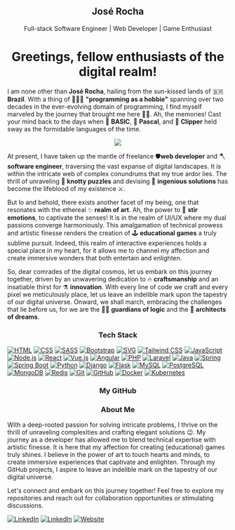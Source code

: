 <!-- ![Profile Banner](https://your-image-url.com) -->

<h2 align="center">José Rocha</h2>
<p align="center">Full-stack Software Engineer | Web Developer | Game Enthusiast</p>

<h1 align="center">Greetings, fellow enthusiasts of the digital realm!</h1>

I am none other than <b>José Rocha</b>, hailing from the sun-kissed lands of :brazil: <b>Brazil</b>. With a thing of :punch::bald_man: <b>"programming as a hobbie"</b> spanning over two decades in the ever-evolving domain of programming, I find myself marveled by the journey that brought me here 🏇🏾. Ah, the memories! Cast your mind back to the days when :floppy_disk: <b>BASIC</b>, :floppy_disk: <b>Pascal</b>, and :floppy_disk: <b>Clipper</b> held sway as the formidable languages of the time.

<p align="center"><img src="https://www.vgchartz.com/articles_media/images/time-to-die-again-in-dark-souls-3-247918_expanded.jpg"/></p>

At present, I have taken up the mantle of freelance :shield:<b>web developer</b> and :axe: <b>software engineer</b>, traversing the vast expanse of digital landscapes. It is within the intricate web of complex conundrums that my true ardor lies. The thrill of unraveling :dragon: <b>knotty puzzles</b> and devising :briefcase: <b>ingenious solutions</b> has become the lifeblood of my existence :crossed_swords:.

But lo and behold, there exists another facet of my being, one that resonates with the ethereal :sparkles: <b>realm of art</b>. Ah, the power to :anger: <b>stir emotions</b>, to captivate the senses! It is in the realm of UI/UX where my dual passions converge harmoniously. This amalgamation of technical prowess and artistic finesse renders the creation of :joystick: <b>educational games</b> a truly sublime pursuit. Indeed, this realm of interactive experiences holds a special place in my heart, for it allows me to channel my affection and create immersive wonders that both entertain and enlighten.

So, dear comrades of the digital cosmos, let us embark on this journey together, driven by an unwavering dedication to :fire: <b>craftsmanship</b> and an insatiable thirst for :alembic: <b>innovation</b>. With every line of code we craft and every pixel we meticulously place, let us leave an indelible mark upon the tapestry of our digital universe. Onward, we shall march, embracing the challenges that lie before us, for we are the :superhero_man: <b>guardians of logic</b> and the :mage: <b>architects of dreams</b>.

<h3 align="center">Tech Stack</h3>

[![HTML](https://img.shields.io/badge/HTML-2kyo-orange?logo=html5&logoColor=white&style=for-the-badge)](https://developer.mozilla.org/en-US/docs/Web/HTML)
[![CSS](https://img.shields.io/badge/CSS-%20-blue?logo=css3&logoColor=white&style=for-the-badge)](https://developer.mozilla.org/en-US/docs/Web/CSS)
[![SASS](https://img.shields.io/badge/SASS-%20-pink?logo=sass&logoColor=white&style=for-the-badge)](https://sass-lang.com/)
[![Bootstrap](https://img.shields.io/badge/Bootstrap-%20-purple?logo=bootstrap&logoColor=white&style=for-the-badge)](https://getbootstrap.com/)
[![SVG](https://img.shields.io/badge/SVG-%20-green?logo=svg&logoColor=white&style=for-the-badge)](https://developer.mozilla.org/en-US/docs/Web/SVG)
[![Tailwind CSS](https://img.shields.io/badge/Tailwind%20CSS-%20-blueviolet?logo=tailwind-css&logoColor=white&style=for-the-badge)](https://tailwindcss.com/)
[![JavaScript](https://img.shields.io/badge/JavaScript-%20-yellow?logo=javascript&logoColor=white&style=for-the-badge)](https://developer.mozilla.org/en-US/docs/Web/JavaScript)
[![Node.js](https://img.shields.io/badge/Node.js-%20-success?logo=node.js&logoColor=white&style=for-the-badge)](https://nodejs.org/)
[![React](https://img.shields.io/badge/React-%20-blue?logo=react&logoColor=white&style=for-the-badge)](https://reactjs.org/)
[![Vue.js](https://img.shields.io/badge/Vue.js-%20-brightgreen?logo=vue.js&logoColor=white&style=for-the-badge)](https://vuejs.org/)
[![Angular](https://img.shields.io/badge/Angular-%20-red?logo=angular&logoColor=white&style=for-the-badge)](https://angular.io/)
[![PHP](https://img.shields.io/badge/PHP-%20-purple?logo=php&logoColor=white&style=for-the-badge)](https://www.php.net/)
[![Laravel](https://img.shields.io/badge/Laravel-%20-red?logo=laravel&logoColor=white&style=for-the-badge)](https://laravel.com/)
[![Java](https://img.shields.io/badge/Java-%20-yellow?logo=java&logoColor=white&style=for-the-badge)](https://www.java.com/)
[![Spring](https://img.shields.io/badge/Spring-%20-green?logo=spring&logoColor=white&style=for-the-badge)](https://spring.io/)
[![Spring Boot](https://img.shields.io/badge/Spring%20Boot-%20-brightgreen?logo=spring-boot&logoColor=white&style=for-the-badge)](https://spring.io/projects/spring-boot)
[![Python](https://img.shields.io/badge/Python-%20-blue?logo=python&logoColor=white&style=for-the-badge)](https://www.python.org)
[![Django](https://img.shields.io/badge/Django-%20-success?logo=django&logoColor=white&style=for-the-badge)](https://www.djangoproject.com/)
[![Flask](https://img.shields.io/badge/Flask-%20-lightgrey?logo=flask&logoColor=white&style=for-the-badge)](https://flask.palletsprojects.com/)
[![MySQL](https://img.shields.io/badge/MySQL-%20-orange?logo=mysql&logoColor=white&style=for-the-badge)](https://www.mysql.com/)
[![PostgreSQL](https://img.shields.io/badge/PostgreSQL-%20-blue?logo=postgresql&logoColor=white&style=for-the-badge)](https://www.postgresql.org/)
[![MongoDB](https://img.shields.io/badge/MongoDB-%20-success?logo=mongodb&logoColor=white&style=for-the-badge)](https://www.mongodb.com/)
[![Redis](https://img.shields.io/badge/Redis-%20-red?logo=redis&logoColor=white&style=for-the-badge)](https://redis.io/)
[![Git](https://img.shields.io/badge/Git-%20-orange?logo=git&logoColor=white&style=for-the-badge)](https://git-scm.com/)
[![GitHub](https://img.shields.io/badge/GitHub-%20-black?logo=github&logoColor=white&style=for-the-badge)](https://github.com/)
[![Docker](https://img.shields.io/badge/Docker-%20-blue?logo=docker&logoColor=white&style=for-the-badge)](https://www.docker.com/)
[![Kubernetes](https://img.shields.io/badge/Kubernetes-%20-blue?logo=kubernetes&logoColor=white&style=for-the-badge)](https://kubernetes.io/)

<h3 align="center">My GitHub</h3>

<!--START_SECTION:waka--><!--END_SECTION:waka-->

<h3 align="center">About Me</h3>

With a deep-rooted passion for solving intricate problems, I thrive on the thrill of unraveling complexities and crafting elegant solutions 😉. My journey as a developer has allowed me to blend technical expertise with artistic finesse. It is here that my affection for creating (educational) games truly shines. I believe in the power of art to touch hearts and minds, to create immersive experiences that captivate and enlighten. Through my GitHub projects, I aspire to leave an indelible mark on the tapestry of our digital universe.

Let's connect and embark on this journey together! Feel free to explore my repositories and reach out for collaboration opportunities or stimulating discussions.

[![LinkedIn](https://img.shields.io/badge/LinkedIn-Connect-blue?style=flat-square&logo=linkedin)](https://www.linkedin.com/in/your-linkedin-profile/)
[![LinkedIn](https://img.shields.io/badge/LinkedIn-Connect-blue?style=flat-square&logo=linkedin)](https://www.linkedin.com/in/your-linkedin-profile/)
[![Website](https://img.shields.io/badge/Website-Visit-brightgreen?style=flat-square&logo=web)](https://jrocha.pro)

